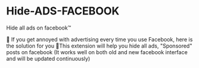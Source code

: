 # Hide-ADS-FACEBOOK
Hide all ads on facebook™

📢 If you get annoyed with advertising every time you use Facebook, here is the solution for you
📢This extension will help you hide all ads, "Sponsored" posts on facebook (It works well on both old and new facebook interface and will be updated continuously)
